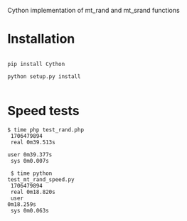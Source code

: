 Cython implementation of mt_rand and mt_srand functions

Installation
============

<code>
pip install Cython<br>
python setup.py install<br>
</code>

Speed tests
===========

<code>$ time php test_rand.php<br>
1706479894<br>
real	0m39.513s<br>
user	0m39.377s<br>
sys	0m0.007s<br>
<br>
$ time python test_mt_rand_speed.py<br>
1706479894<br>
real	0m18.820s<br>
user	0m18.259s<br>
sys	0m0.063s<br>
</code>